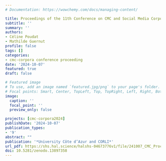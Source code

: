```yaml
---
# Documentation: https://wowchemy.com/docs/managing-content/

title: Proceedings of the 11th Conference on CMC and Social Media Corpora for the Humanities
subtitle: ''
summary: ''
authors:
- Céline Poudat
- Mathilde Guernut
profile: false
tags: []
categories:
- cmc-corpora conference proceeding
date: '2024-10-07'
featured: true
draft: false

# Featured image
# To use, add an image named `featured.jpg/png` to your page's folder.
# Focal points: Smart, Center, TopLeft, Top, TopRight, Left, Right, BottomLeft, Bottom, BottomRight.
image:
  caption: ''
  focal_point: ''
  preview_only: false

projects: [cmc-corpora2024]
publishDate: '2024-10-07'
publication_types:
- '9'
abstract: ""
publication: '*University Côte d’Azur and CORLI*'
url_pdf: https://shs.hal.science/halshs-04673776v1/file/241007_CMC_Proceedings_DOI.pdf 
doi: 10.5281/zenodo.13897358
---
```

